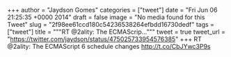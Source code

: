 
+++
author = "Jaydson Gomes"
categories = ["tweet"]
date = "Fri Jun 06 21:25:35 +0000 2014"
draft = false
image = "No media found for this Tweet"
slug = "2f98ee61ccd180c54236538264efbdd16730dedf"
tags = ["tweet"]
title = """RT @2ality: The ECMAScrip..."""
tweet = true
tweet_url = "https://twitter.com/jaydson/status/475025733954576385"
+++
RT @2ality: The ECMAScript 6 schedule changes
http://t.co/CbJYwc3P9s
